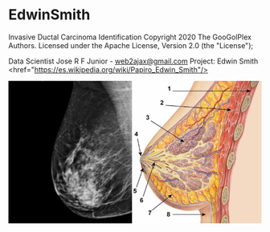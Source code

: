 # EdwinSmith
Invasive Ductal Carcinoma Identification
Copyright 2020 The GooGolPlex Authors. Licensed under the Apache License, Version 2.0 (the "License");

Data Scientist Jose R F Junior - web2ajax@gmail.com
Project: Edwin Smith <href="https://es.wikipedia.org/wiki/Papiro_Edwin_Smith"/>


![](mama.jpg)
